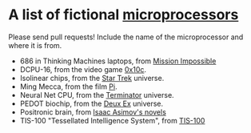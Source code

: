 # A list of fictional [microprocessors](https://en.wikipedia.org/wiki/Microprocessor)

Please send pull requests! Include the name of the microprocessor and where it is from. 

- 686 in Thinking Machines laptops, from [Mission Impossible](https://en.wikiquote.org/wiki/Mission:_Impossible_(film))
- DCPU-16, from the video game [0x10c](https://en.wikipedia.org/wiki/0x10c).
- Isolinear chips, from the [Star Trek](http://memory-alpha.wikia.com/wiki/Isolinear_chip) universe.
- Ming Mecca, from the film [Pi](https://en.wikipedia.org/wiki/Pi_(film)#Plot).
- Neural Net CPU, from the [Terminator](http://terminator.wikia.com/wiki/Neural_Net_CPU) universe.
- PEDOT biochip, from the [Deux Ex](http://deusex.wikia.com/wiki/Biochip) universe.
- Positronic brain, from  [Isaac Asimov's novels](https://en.wikipedia.org/wiki/Positronic_brain)
- TIS-100 "Tessellated Intelligence System", from [TIS-100](https://en.wikipedia.org/wiki/TIS-100)
